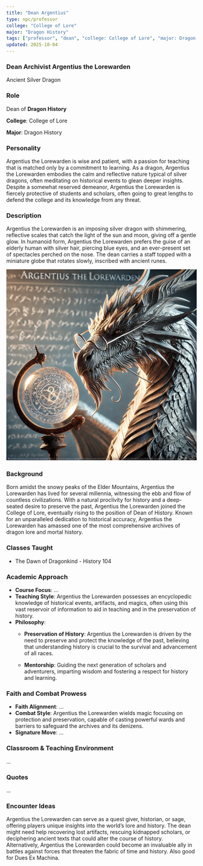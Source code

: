 ```yaml
---
title: "Dean Argentius"
type: npc/professor
college: "College of Lore"
major: "Dragon History"
tags: ["professor", "dean", "college: College of Lore", "major: Dragon History","variant:silver"]
updated: 2025-10-04
---
```


### Dean Archivist Argentius the Lorewarden

Ancient Silver Dragon

### Role

Dean of **Dragon History**

**College**: College of Lore

**Major**: Dragon History

### Personality

Argentius the Lorewarden is wise and patient, with a passion for teaching that is matched only by a commitment to learning. As a dragon, Argentius the Lorewarden embodies the calm and reflective nature typical of silver dragons, often meditating on historical events to glean deeper insights. Despite a somewhat reserved demeanor, Argentius the Lorewarden is fiercely protective of students and scholars, often going to great lengths to defend the college and its knowledge from any threat.

### Description

Argentius the Lorewarden is an imposing silver dragon with shimmering, reflective scales that catch the light of the sun and moon, giving off a gentle glow. In humanoid form, Argentius the Lorewarden prefers the guise of an elderly human with silver hair, piercing blue eyes, and an ever-present set of spectacles perched on the nose. The dean carries a staff topped with a miniature globe that rotates slowly, inscribed with ancient runes.

![DEC6CF45-45CB-49BA-A375-570657D435E7](assets/images/DEC6CF45-45CB-49BA-A375-570657D435E7.webp)

### Background

Born amidst the snowy peaks of the Elder Mountains, Argentius the Lorewarden has lived for several millennia, witnessing the ebb and flow of countless civilizations. With a natural proclivity for history and a deep-seated desire to preserve the past, Argentius the Lorewarden joined the College of Lore, eventually rising to the position of Dean of History. Known for an unparalleled dedication to historical accuracy, Argentius the Lorewarden has amassed one of the most comprehensive archives of dragon lore and mortal history.

### Classes Taught

- The Dawn of Dragonkind - History 104

### Academic Approach

- **Course Focus**: ...
- **Teaching Style**: Argentius the Lorewarden possesses an encyclopedic knowledge of historical events, artifacts, and magics, often using this vast reservoir of information to aid in teaching and in the preservation of history.
- **Philosophy**:
  - **Preservation of History**: Argentius the Lorewarden is driven by the need to preserve and protect the knowledge of the past, believing that understanding history is crucial to the survival and advancement of all races.

  - **Mentorship**: Guiding the next generation of scholars and adventurers, imparting wisdom and fostering a respect for history and learning.

### Faith and Combat Prowess

- **Faith Alignment**: ...
- **Combat Style**: Argentius the Lorewarden wields magic focusing on protection and preservation, capable of casting powerful wards and barriers to safeguard the archives and its denizens.
- **Signature Move**: ...

### Classroom & Teaching Environment

...

### Quotes

...

### Encounter Ideas

Argentius the Lorewarden can serve as a quest giver, historian, or sage, offering players unique insights into the world’s lore and history. The dean might need help recovering lost artifacts, rescuing kidnapped scholars, or deciphering ancient texts that could alter the course of history. Alternatively, Argentius the Lorewarden could become an invaluable ally in battles against forces that threaten the fabric of time and history. Also good for Dues Ex Machina.
